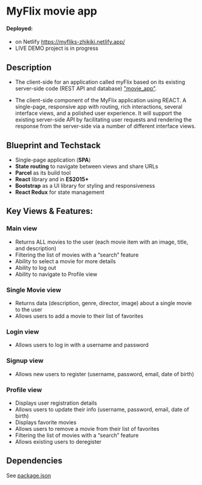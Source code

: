 # MyFlix movie app

#### Deployed:

- on Netlify https://myfliks-zhikiki.netlify.app/
- LIVE DEMO project is in progress

## Description

- The client-side for an application called myFlix based on its existing server-side code (REST API and database) ["movie_app"](https://github.com/Zhikiki/movie-app).

- The client-side component of the MyFlix application using REACT. A single-page, responsive app with routing, rich interactions, several interface views, and a polished user experience. It will support the existing server-side API by facilitating user requests and rendering the response from the server-side via a number of different interface views.

## Blueprint and Techstack

- Single-page application (**SPA**)
- **State routing** to navigate between views and share URLs
- **Parcel** as its build tool
- **React** library and in **ES2015+**
- **Bootstrap** as a UI library for styling and responsiveness
- **React Redux** for state management

## Key Views & Features:

### Main view

- Returns ALL movies to the user (each movie item with an image, title, and description)
- Filtering the list of movies with a “search” feature
- Ability to select a movie for more details
- Ability to log out
- Ability to navigate to Profile view

### Single Movie view

- Returns data (description, genre, director, image) about a single movie to the user
- Allows users to add a movie to their list of favorites

### Login view

- Allows users to log in with a username and password

### Signup view

- Allows new users to register (username, password, email, date of birth)

### Profile view

- Displays user registration details
- Allows users to update their info (username, password, email, date of birth)
- Displays favorite movies
- Allows users to remove a movie from their list of favorites
- Filtering the list of movies with a “search” feature
- Allows existing users to deregister

## Dependencies

See [package.json](https://raw.githubusercontent.com/Zhikiki/myFlix-client/main/package.json)
